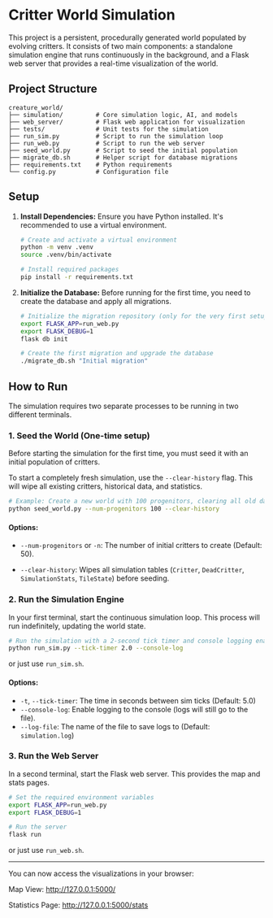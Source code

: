 # Critter World Simulation

This project is a persistent, procedurally generated world populated by evolving critters. It consists of two main components: a standalone simulation engine that runs continuously in the background, and a Flask web server that provides a real-time visualization of the world.

## Project Structure

```
creature_world/
├── simulation/         # Core simulation logic, AI, and models
├── web_server/         # Flask web application for visualization
├── tests/              # Unit tests for the simulation
├── run_sim.py          # Script to run the simulation loop
├── run_web.py          # Script to run the web server
├── seed_world.py       # Script to seed the initial population
├── migrate_db.sh       # Helper script for database migrations
├── requirements.txt    # Python requirements
└── config.py           # Configuration file
```

## Setup

1.  **Install Dependencies:** Ensure you have Python installed. It's recommended to use a virtual environment.
    ```bash
    # Create and activate a virtual environment
    python -m venv .venv
    source .venv/bin/activate

    # Install required packages
    pip install -r requirements.txt
    ```

2.  **Initialize the Database:** Before running for the first time, you need to create the database and apply all migrations.
    ```bash
    # Initialize the migration repository (only for the very first setup)
    export FLASK_APP=run_web.py
    export FLASK_DEBUG=1
    flask db init

    # Create the first migration and upgrade the database
    ./migrate_db.sh "Initial migration"
    ```

## How to Run

The simulation requires two separate processes to be running in two different terminals.

### 1. Seed the World (One-time setup)

Before starting the simulation for the first time, you must seed it with an initial population of critters.

To start a completely fresh simulation, use the `--clear-history` flag. This will wipe all existing critters, historical data, and statistics.

```bash
# Example: Create a new world with 100 progenitors, clearing all old data
python seed_world.py --num-progenitors 100 --clear-history
```

#### Options:

* `--num-progenitors` or `-n`: The number of initial critters to create (Default: 50).

* `--clear-history`: Wipes all simulation tables (`Critter`, `DeadCritter`, `SimulationStats`, `TileState`) before seeding.

### 2. Run the Simulation Engine
In your first terminal, start the continuous simulation loop. This process will run indefinitely, updating the world state.

```bash
# Run the simulation with a 2-second tick timer and console logging enabled
python run_sim.py --tick-timer 2.0 --console-log
```

or just use `run_sim.sh`.

#### Options:
* `-t`, `--tick-timer`: The time in seconds between sim ticks (Default: 5.0)
* `--console-log`: Enable logging to the console (logs will still go to the file).
* `--log-file`: The name of the file to save logs to (Default: `simulation.log`)

### 3. Run the Web Server
In a second terminal, start the Flask web server.  This provides the map and stats pages.

```bash
# Set the required environment variables
export FLASK_APP=run_web.py
export FLASK_DEBUG=1

# Run the server
flask run
```

or just use `run_web.sh`.

---

You can now access the visualizations in your browser:

Map View: http://127.0.0.1:5000/

Statistics Page: http://127.0.0.1:5000/stats